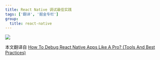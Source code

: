 ```yaml
---
title: React Native 调试最佳实践
tags: ['翻译', '掘金专栏']
group:
  title: react-native
---
```


![](https://i.loli.net/2021/01/31/gvqORZ9pSAnCrjt.png)

<Alert>本文翻译自 [How To Debug React Native Apps Like A Pro? (Tools And Best Practices)](https://www.ideamotive.co/blog/how-to-debug-your-react-native-apps-like-a-pro)</Alert>
